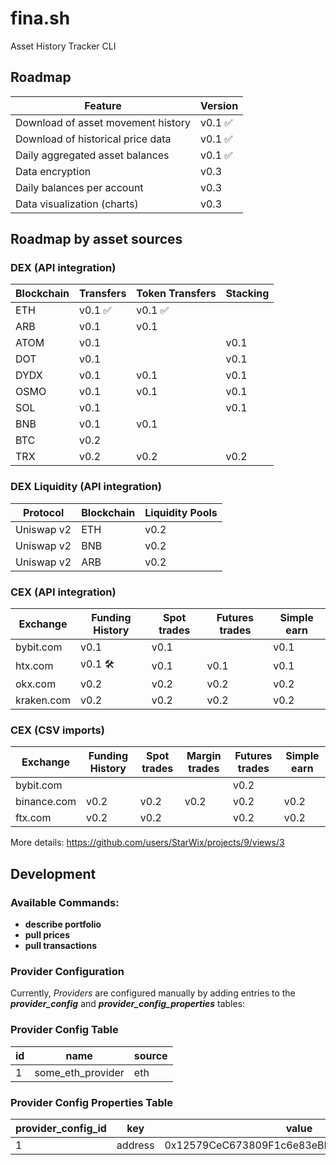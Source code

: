 # fina.sh

Asset History Tracker CLI

## Roadmap

| Feature                            | Version |
|------------------------------------|---------|
| Download of asset movement history | v0.1 ✅  |
| Download of historical price data  | v0.1 ✅  |
| Daily aggregated asset balances    | v0.1 ✅  |
| Data encryption                    | v0.3    |
| Daily balances per account         | v0.3    |
| Data visualization (charts)        | v0.3    |

## Roadmap by asset sources

### DEX (API integration)

| Blockchain | Transfers | Token Transfers | Stacking |
|------------|-----------|-----------------|----------|
| ETH        | v0.1 ✅    | v0.1 ✅          |          |
| ARB        | v0.1      | v0.1            |          |
| ATOM       | v0.1      |                 | v0.1     |
| DOT        | v0.1      |                 | v0.1     |
| DYDX       | v0.1      | v0.1            | v0.1     |
| OSMO       | v0.1      | v0.1            | v0.1     |
| SOL        | v0.1      |                 | v0.1     |
| BNB        | v0.1      | v0.1            |          |
| BTC        | v0.2      |                 |          |
| TRX        | v0.2      | v0.2            | v0.2     |

### DEX Liquidity (API integration)

| Protocol   | Blockchain | Liquidity Pools |
|------------|------------|-----------------|
| Uniswap v2 | ETH        | v0.2            |
| Uniswap v2 | BNB        | v0.2            |
| Uniswap v2 | ARB        | v0.2            |

### CEX (API integration)

| Exchange   | Funding History | Spot trades | Futures trades | Simple earn |
|------------|-----------------|-------------|----------------|-------------|
| bybit.com  | v0.1            | v0.1        |                | v0.1        |
| htx.com    | v0.1 🛠️        | v0.1        | v0.1           | v0.1        |
| okx.com    | v0.2            | v0.2        | v0.2           | v0.2        |
| kraken.com | v0.2            | v0.2        | v0.2           | v0.2        |

### CEX (CSV imports)

| Exchange    | Funding History | Spot trades | Margin trades | Futures trades | Simple earn |
|-------------|-----------------|-------------|---------------|----------------|-------------|
| bybit.com   |                 |             |               | v0.2           |             |
| binance.com | v0.2            | v0.2        | v0.2          | v0.2           | v0.2        |
| ftx.com     | v0.2            | v0.2        |               | v0.2           | v0.2        |

More details: https://github.com/users/StarWix/projects/9/views/3

## Development

### Available Commands:

- **describe portfolio**
- **pull prices**
- **pull transactions**

### Provider Configuration

Currently, _Providers_ are configured manually by adding entries to the  
***provider_config*** and ***provider_config_properties*** tables:

### Provider Config Table

| id | name              | source |
|----|-------------------|--------|
| 1  | some_eth_provider | eth    |

### Provider Config Properties Table

| provider_config_id | key     | value                                      |
|--------------------|---------|--------------------------------------------|
| 1                  | address | 0x12579CeC673809F1c6e83eBE6eC7711882539559 |
